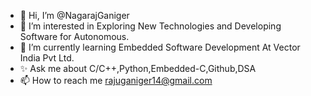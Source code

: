 - 👋 Hi, I’m @NagarajGaniger
- 👀 I’m interested in Exploring New Technologies and Developing Software for Autonomous.
- 🌱 I’m currently learning Embedded Software Development At Vector India Pvt Ltd.
- ✨ Ask me about C/C++,Python,Embedded-C,Github,DSA
- 📫 How to reach me rajuganiger14@gmail.com

<!---
raaj360/raaj360 is a ✨ special ✨ repository because its `README.md` (this file) appears on your GitHub profile.
You can click the Preview link to take a look at your changes.
--->
